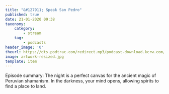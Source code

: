 ```yaml
---
title: "&#127911; Speak San Pedro"
published: true
date: 21-01-2020 09:38
taxonomy:
    category:
        - stream
    tag:
        - podcasts
header_image: '0'
theurl: https://dts.podtrac.com/redirect.mp3/podcast-download.kcrw.com/kcrw/audio/podcast/etc/nw/KCRW-nocturne-speak_san_pedro-200114.mp3
image: artwork-resized.jpg
template: item
--- 
```

Episode summary: The night is a perfect canvas for the ancient magic of Peruvian shamanism. In the darkness, your mind opens, allowing spirits to find a place to land.
